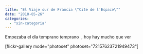 ```yaml
---
title: "El Viaje sur de Francia \"Cité de l'Espace\""
date: "2010-05-26"
categories: 
  - "sin-categoria"
---
```


Empezaba el día temprano temprano  , hoy hay mucho que ver

\[flickr-gallery mode="photoset" photoset="72157623721949473"\]
